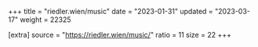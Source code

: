 +++
title = "riedler.wien/music"
date = "2023-01-31"
updated = "2023-03-17"
weight = 22325

[extra]
source = "https://riedler.wien/music/"
ratio = 11
size = 22
+++
